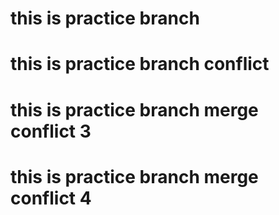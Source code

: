 # this is practice branch

# this is practice branch conflict 
# this is practice branch merge conflict 3
# this is practice branch merge conflict 4